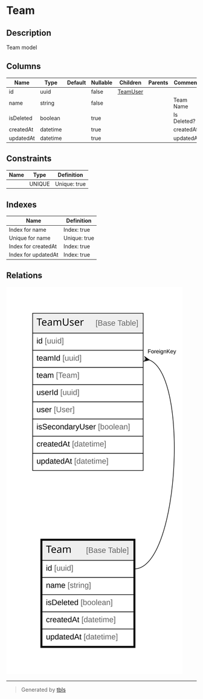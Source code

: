 # Team

## Description

Team model

## Columns

| Name | Type | Default | Nullable | Children | Parents | Comment |
| ---- | ---- | ------- | -------- | -------- | ------- | ------- |
| id | uuid |  | false | [TeamUser](TeamUser.md) |  |  |
| name | string |  | false |  |  | Team Name |
| isDeleted | boolean |  | true |  |  | Is Deleted? |
| createdAt | datetime |  | true |  |  | createdAt |
| updatedAt | datetime |  | true |  |  | updatedAt |

## Constraints

| Name | Type | Definition |
| ---- | ---- | ---------- |
|  | UNIQUE | Unique: true |

## Indexes

| Name | Definition |
| ---- | ---------- |
| Index for name | Index: true |
| Unique for name | Unique: true |
| Index for createdAt | Index: true |
| Index for updatedAt | Index: true |

## Relations

![er](Team.svg)

---

> Generated by [tbls](https://github.com/k1LoW/tbls)
